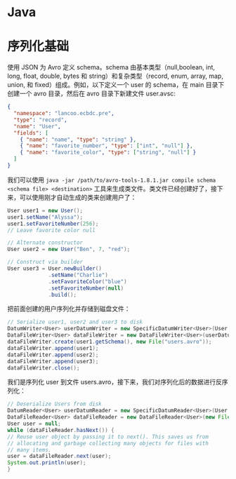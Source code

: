 # Java

# 序列化基础

使用 JSON 为 Avro 定义 schema。schema 由基本类型（null,boolean, int, long, float, double, bytes 和 string）和复杂类型（record, enum, array, map, union, 和 fixed）组成。例如，以下定义一个 user 的 schema，在 main 目录下创建一个 avro 目录，然后在 avro 目录下新建文件 user.avsc:

```json
{
  "namespace": "lancoo.ecbdc.pre",
  "type": "record",
  "name": "User",
  "fields": [
    { "name": "name", "type": "string" },
    { "name": "favorite_number", "type": ["int", "null"] },
    { "name": "favorite_color", "type": ["string", "null"] }
  ]
}
```

我们可以使用 `java -jar /path/to/avro-tools-1.8.1.jar compile schema <schema file> <destination>` 工具来生成类文件。类文件已经创建好了，接下来，可以使用刚才自动生成的类来创建用户了：

```java
User user1 = new User();
user1.setName("Alyssa");
user1.setFavoriteNumber(256);
// Leave favorite color null

// Alternate constructor
User user2 = new User("Ben", 7, "red");

// Construct via builder
User user3 = User.newBuilder()
             .setName("Charlie")
             .setFavoriteColor("blue")
             .setFavoriteNumber(null)
             .build();
```

把前面创建的用户序列化并存储到磁盘文件：

```java
// Serialize user1, user2 and user3 to disk
DatumWriter<User> userDatumWriter = new SpecificDatumWriter<User>(User.class);
DataFileWriter<User> dataFileWriter = new DataFileWriter<User>(userDatumWriter);
dataFileWriter.create(user1.getSchema(), new File("users.avro"));
dataFileWriter.append(user1);
dataFileWriter.append(user2);
dataFileWriter.append(user3);
dataFileWriter.close();
```

我们是序列化 user 到文件 users.avro，接下来，我们对序列化后的数据进行反序列化：

```java
// Deserialize Users from disk
DatumReader<User> userDatumReader = new SpecificDatumReader<User>(User.class);
DataFileReader<User> dataFileReader = new DataFileReader<User>(new File("users.avro"), userDatumReader);
User user = null;
while (dataFileReader.hasNext()) {
// Reuse user object by passing it to next(). This saves us from
// allocating and garbage collecting many objects for files with
// many items.
user = dataFileReader.next(user);
System.out.println(user);
}
```
